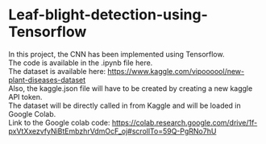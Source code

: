# Leaf-blight-detection-using-Tensorflow

In this project, the CNN has been implemented using Tensorflow. <br>
The code is available in the .ipynb file here.<br>
The dataset is available here: https://www.kaggle.com/vipoooool/new-plant-diseases-dataset<br>
Also, the kaggle.json file will have to be created by creating a new kaggle API token.<br>
The dataset will be directly called in from Kaggle and will be loaded in Google Colab. <br>
Link to the Google colab code: https://colab.research.google.com/drive/1f-pxVtXxezvfyNiBtEmbzhrVdmOcF_oj#scrollTo=59Q-PgRNo7hU <br>
